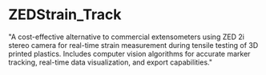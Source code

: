 # ZEDStrain_Track
"A cost-effective alternative to commercial extensometers using ZED 2i stereo camera for real-time strain measurement during tensile testing of 3D printed plastics. Includes computer vision algorithms for accurate marker tracking, real-time data visualization, and export capabilities."

